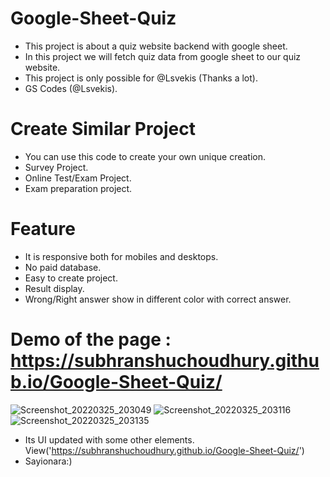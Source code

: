 # Google-Sheet-Quiz
- This project is about a quiz website backend with google sheet. 
- In this project we will fetch quiz data from google sheet to our quiz website. 
- This project is only possible for @Lsvekis (Thanks a lot). 
- GS Codes (@Lsvekis).

# Create Similar Project
- You can use this code to create your own unique creation.
- Survey Project.
- Online Test/Exam Project.
- Exam preparation project.

# Feature
- It is responsive both for mobiles and desktops.
- No paid database.
- Easy to create project.
- Result display.
- Wrong/Right answer show in different color with correct answer.

# Demo of the page : https://subhranshuchoudhury.github.io/Google-Sheet-Quiz/

![Screenshot_20220325_203049](https://user-images.githubusercontent.com/63858190/160146864-db1cb73c-6691-48f3-a447-8f199e260e0d.png)
![Screenshot_20220325_203116](https://user-images.githubusercontent.com/63858190/160146875-88c41f44-f7ff-4b90-9b2e-bd57ac0ee901.png)
![Screenshot_20220325_203135](https://user-images.githubusercontent.com/63858190/160146883-6519e7c6-6666-467b-8b0b-679a9c2fcde3.png)

- Its UI updated with some other elements. View('https://subhranshuchoudhury.github.io/Google-Sheet-Quiz/')
- Sayionara:)


